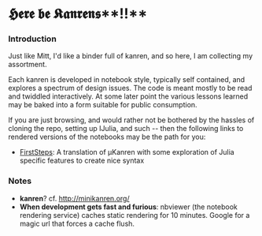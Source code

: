 # 𝕳𝖊𝖗𝖊 𝖇𝖊 𝕶𝖆𝖓𝖗𝖊𝖓𝖘**‼**

### Introduction
Just like Mitt, I'd like a binder full of kanren, and so here, I am collecting my assortment.  

Each kanren is developed in notebook style, typically self contained, and explores a spectrum of design issues.  The code is meant mostly to be read and twiddled interactively.  At some later point the various lessons learned may be baked into a form suitable for public consumption.  

If you are just browsing, and would rather not be bothered by the hassles of cloning the repo, setting up IJulia, and such -- then the following links to rendered versions of the notebooks may be the path for you:

* [FirstSteps]: A translation of µKanren with some exploration of Julia specific features to create nice syntax

[FirstSteps]:http://nbviewer.ipython.org/github/lilinjn/lilKanren/blob/master/FirstSteps.ipynb  

### Notes
* **kanren**? cf. http://minikanren.org/
* **When development gets fast and furious**: nbviewer (the notebook rendering service) caches static rendering for 10 minutes.  Google for a magic url that forces a cache flush.
